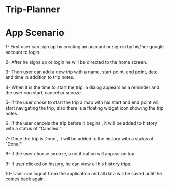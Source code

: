 # Trip-Planner

# App Scenario

1- First user can sign up by creating an account or sign in by his/her google account to login.

2- After he signs up or login he will be directed to the home screen.

3- Then user can add a new trip with a name, start point, end point, date and time in addition to trip notes.

4- When it is the time to start the trip, a dialog appears as a reminder and the user can start, cancel or snooze.

5- If the user chose to start the trip a map with his start and end point will start navigating the trip, also there is a floating widget icon showing the trip notes .

6- If the user cancels the trip before it begins , it will be added to history with a status of "Cancled!".

7- Once the trip is Done , it will be added to the history with a status of "Done!"

8- If the user choose snooze, a notification will appear on top.

9- If user clicked on history, he can view all his history trips.

10- User can logout from the application and all data will be saved until the comes back again.
